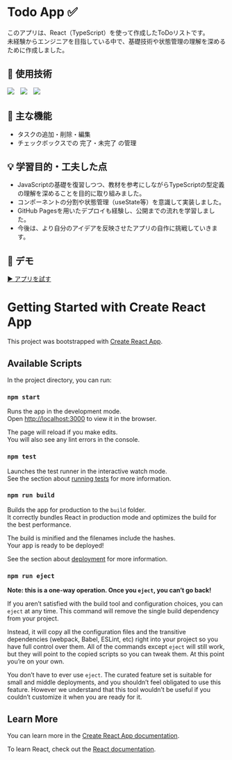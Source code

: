 # Todo App ✅

このアプリは、React（TypeScript）を使って作成したToDoリストです。  
未経験からエンジニアを目指している中で、基礎技術や状態管理の理解を深めるために作成しました。

## 🔧 使用技術
  <img src="https://img.shields.io/badge/React-20232A?style=flat&logo=react&logoColor=61DAFB">　<img src="https://img.shields.io/badge/TypeScript-007ACC?style=flat&logo=typescript&logoColor=white">　<img src="https://img.shields.io/badge/CSS3-1572B6?style=flat&logo=css3&logoColor=white">
    


## 📝 主な機能
- タスクの追加・削除・編集
- チェックボックスでの 完了・未完了 の管理

## 💡 学習目的・工夫した点
- JavaScriptの基礎を復習しつつ、教材を参考にしながらTypeScriptの型定義の理解を深めることを目的に取り組みました。
- コンポーネントの分割や状態管理（useState等）を意識して実装しました。
- GitHub Pagesを用いたデプロイも経験し、公開までの流れを学習しました。
- 今後は、より自分のアイデアを反映させたアプリの自作に挑戦していきます。

## 🚀 デモ
[▶️ アプリを試す]([https://yourusername.github.io/todo-app/](https://mitsutakaninomiya.github.io/todo-ts/))



# Getting Started with Create React App

This project was bootstrapped with [Create React App](https://github.com/facebook/create-react-app).

## Available Scripts

In the project directory, you can run:

### `npm start`

Runs the app in the development mode.\
Open [http://localhost:3000](http://localhost:3000) to view it in the browser.

The page will reload if you make edits.\
You will also see any lint errors in the console.

### `npm test`

Launches the test runner in the interactive watch mode.\
See the section about [running tests](https://facebook.github.io/create-react-app/docs/running-tests) for more information.

### `npm run build`

Builds the app for production to the `build` folder.\
It correctly bundles React in production mode and optimizes the build for the best performance.

The build is minified and the filenames include the hashes.\
Your app is ready to be deployed!

See the section about [deployment](https://facebook.github.io/create-react-app/docs/deployment) for more information.

### `npm run eject`

**Note: this is a one-way operation. Once you `eject`, you can’t go back!**

If you aren’t satisfied with the build tool and configuration choices, you can `eject` at any time. This command will remove the single build dependency from your project.

Instead, it will copy all the configuration files and the transitive dependencies (webpack, Babel, ESLint, etc) right into your project so you have full control over them. All of the commands except `eject` will still work, but they will point to the copied scripts so you can tweak them. At this point you’re on your own.

You don’t have to ever use `eject`. The curated feature set is suitable for small and middle deployments, and you shouldn’t feel obligated to use this feature. However we understand that this tool wouldn’t be useful if you couldn’t customize it when you are ready for it.

## Learn More

You can learn more in the [Create React App documentation](https://facebook.github.io/create-react-app/docs/getting-started).

To learn React, check out the [React documentation](https://reactjs.org/).
